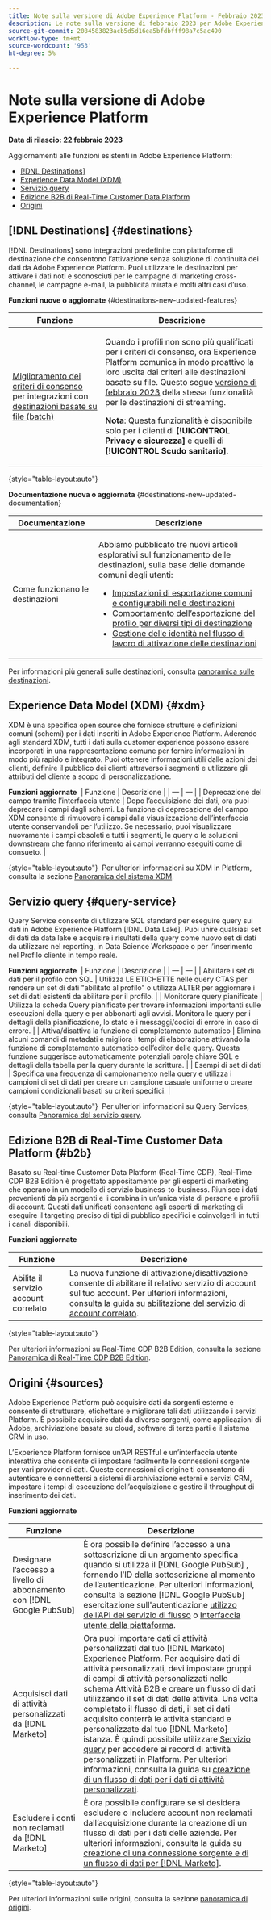 ```yaml
---
title: Note sulla versione di Adobe Experience Platform - Febbraio 2023
description: Le note sulla versione di febbraio 2023 per Adobe Experience Platform.
source-git-commit: 2084583823acb5d5d16ea5bfdbfff98a7c5ac490
workflow-type: tm+mt
source-wordcount: '953'
ht-degree: 5%

---
```


# Note sulla versione di Adobe Experience Platform

**Data di rilascio: 22 febbraio 2023**

Aggiornamenti alle funzioni esistenti in Adobe Experience Platform:

- [[!DNL Destinations]](#destinations)
- [Experience Data Model (XDM)](#xdm)
- [Servizio query](#query-service)
- [Edizione B2B di Real-Time Customer Data Platform](#b2b)
- [Origini](#sources)

## [!DNL Destinations] {#destinations}

[!DNL Destinations] sono integrazioni predefinite con piattaforme di destinazione che consentono l’attivazione senza soluzione di continuità dei dati da Adobe Experience Platform. Puoi utilizzare le destinazioni per attivare i dati noti e sconosciuti per le campagne di marketing cross-channel, le campagne e-mail, la pubblicità mirata e molti altri casi d’uso.

**Funzioni nuove o aggiornate** {#destinations-new-updated-features}

| Funzione | Descrizione |
| ----------- | ----------- |
| [Miglioramento dei criteri di consenso](/help/data-governance/enforcement/auto-enforcement.md#consent-policy-enhancement) per integrazioni con [destinazioni basate su file (batch)](/help/destinations/destination-types.md#file-based) | <p> Quando i profili non sono più qualificati per i criteri di consenso, ora Experience Platform comunica in modo proattivo la loro uscita dai criteri alle destinazioni basate su file. Questo segue [versione di febbraio 2023](/help/release-notes/2023/january-2023.md#destinations-new-updated-functionality) della stessa funzionalità per le destinazioni di streaming. </p> <p> <b>Nota</b>: Questa funzionalità è disponibile solo per i clienti di **[!UICONTROL Privacy e sicurezza]** e quelli di **[!UICONTROL Scudo sanitario]**. </p> |

{style=&quot;table-layout:auto&quot;}

**Documentazione nuova o aggiornata** {#destinations-new-updated-documentation}

| Documentazione | Descrizione |
| ----------- | ----------- |
| Come funzionano le destinazioni | <p>Abbiamo pubblicato tre nuovi articoli esplorativi sul funzionamento delle destinazioni, sulla base delle domande comuni degli utenti:</p> <p><ul><li>[Impostazioni di esportazione comuni e configurabili nelle destinazioni](/help/destinations/how-destinations-work/destinations-configurations.md)</li><li>[Comportamento dell’esportazione del profilo per diversi tipi di destinazione](/help/destinations/how-destinations-work/profile-export-behavior.md)</li><li>[Gestione delle identità nel flusso di lavoro di attivazione delle destinazioni](/help/destinations/how-destinations-work/identity-handling.md)</li></p> |

Per informazioni più generali sulle destinazioni, consulta [panoramica sulle destinazioni](../../destinations/home.md).

## Experience Data Model (XDM) {#xdm}

XDM è una specifica open source che fornisce strutture e definizioni comuni (schemi) per i dati inseriti in Adobe Experience Platform. Aderendo agli standard XDM, tutti i dati sulla customer experience possono essere incorporati in una rappresentazione comune per fornire informazioni in modo più rapido e integrato. Puoi ottenere informazioni utili dalle azioni dei clienti, definire il pubblico dei clienti attraverso i segmenti e utilizzare gli attributi del cliente a scopo di personalizzazione.

**Funzioni aggiornate**
&#x200B; | Funzione | Descrizione | | — | — | | Deprecazione del campo tramite l’interfaccia utente | Dopo l’acquisizione dei dati, ora puoi deprecare i campi dagli schemi. La funzione di deprecazione del campo XDM consente di rimuovere i campi dalla visualizzazione dell’interfaccia utente conservandoli per l’utilizzo. Se necessario, puoi visualizzare nuovamente i campi obsoleti e tutti i segmenti, le query o le soluzioni downstream che fanno riferimento ai campi verranno eseguiti come di consueto. |

{style=&quot;table-layout:auto&quot;} &#x200B; Per ulteriori informazioni su XDM in Platform, consulta la sezione [Panoramica del sistema XDM](../../xdm/home.md). &#x200B;
<!-- Field deprecation: https://experienceleague.adobe.com/docs/experience-platform/xdm/tutorials/field-deprecation.html -->

## Servizio query {#query-service}

Query Service consente di utilizzare SQL standard per eseguire query sui dati in Adobe Experience Platform [!DNL Data Lake]. Puoi unire qualsiasi set di dati da data lake e acquisire i risultati della query come nuovo set di dati da utilizzare nel reporting, in Data Science Workspace o per l’inserimento nel Profilo cliente in tempo reale.

**Funzioni aggiornate**
&#x200B; | Funzione | Descrizione | | — | — | | Abilitare i set di dati per il profilo con SQL | Utilizza LE ETICHETTE nelle query CTAS per rendere un set di dati &quot;abilitato al profilo&quot; o utilizza ALTER per aggiornare i set di dati esistenti da abilitare per il profilo. | | Monitorare query pianificate | Utilizza la scheda Query pianificate per trovare informazioni importanti sulle esecuzioni della query e per abbonarti agli avvisi. Monitora le query per i dettagli della pianificazione, lo stato e i messaggi/codici di errore in caso di errore.  | | Attiva/disattiva la funzione di completamento automatico | Elimina alcuni comandi di metadati e migliora i tempi di elaborazione attivando la funzione di completamento automatico dell’editor delle query. Questa funzione suggerisce automaticamente potenziali parole chiave SQL e dettagli della tabella per la query durante la scrittura. | | Esempi di set di dati | Specifica una frequenza di campionamento nella query e utilizza i campioni di set di dati per creare un campione casuale uniforme o creare campioni condizionali basati su criteri specifici. |

{style=&quot;table-layout:auto&quot;} &#x200B; Per ulteriori informazioni su Query Services, consulta [Panoramica del servizio query](../../query-service/home.md). &#x200B;
<!-- Links for QS feature docs after release day: -->
<!-- Enable datasets for profile with SQL link: https://experienceleague.adobe.com/docs/experience-platform/query/sql/syntax.html#create-table-as-select -->
<!-- Monitor scheduled queries link: https://experienceleague.adobe.com/docs/experience-platform/query/monitor-queries.html  -->
<!-- Toggle auto-complete feature link: https://experienceleague.adobe.com/docs/experience-platform/query/ui/user-guide.html#auto-complete -->
<!-- dataset samples: https://experienceleague.adobe.com/docs/experience-platform/query/essential-concepts/dataset-samples.html -->

## Edizione B2B di Real-Time Customer Data Platform {#b2b}

Basato su Real-time Customer Data Platform (Real-Time CDP), Real-Time CDP B2B Edition è progettato appositamente per gli esperti di marketing che operano in un modello di servizio business-to-business. Riunisce i dati provenienti da più sorgenti e li combina in un’unica vista di persone e profili di account. Questi dati unificati consentono agli esperti di marketing di eseguire il targeting preciso di tipi di pubblico specifici e coinvolgerli in tutti i canali disponibili.

**Funzioni aggiornate**

| Funzione | Descrizione |
| --- | --- |
| Abilita il servizio account correlato | La nuova funzione di attivazione/disattivazione consente di abilitare il relativo servizio di account sul tuo account. Per ulteriori informazioni, consulta la guida su [abilitazione del servizio di account correlato](../../rtcdp/b2b-ai-ml-services/related-accounts.md#enable). |

{style=&quot;table-layout:auto&quot;}

Per ulteriori informazioni su Real-Time CDP B2B Edition, consulta la sezione [Panoramica di Real-Time CDP B2B Edition](../../rtcdp/overview.md).

## Origini {#sources}

Adobe Experience Platform può acquisire dati da sorgenti esterne e consente di strutturare, etichettare e migliorare tali dati utilizzando i servizi Platform. È possibile acquisire dati da diverse sorgenti, come applicazioni di Adobe, archiviazione basata su cloud, software di terze parti e il sistema CRM in uso.

L’Experience Platform fornisce un’API RESTful e un’interfaccia utente interattiva che consente di impostare facilmente le connessioni sorgente per vari provider di dati. Queste connessioni di origine ti consentono di autenticare e connettersi a sistemi di archiviazione esterni e servizi CRM, impostare i tempi di esecuzione dell’acquisizione e gestire il throughput di inserimento dei dati.

**Funzioni aggiornate**

| Funzione | Descrizione |
| --- | --- |
| Designare l’accesso a livello di abbonamento con [!DNL Google PubSub] | È ora possibile definire l’accesso a una sottoscrizione di un argomento specifica quando si utilizza il [!DNL Google PubSub] , fornendo l’ID della sottoscrizione al momento dell’autenticazione. Per ulteriori informazioni, consulta la sezione [!DNL Google PubSub] esercitazione sull&#39;autenticazione [utilizzo dell’API del servizio di flusso](../../sources/tutorials/api/create/cloud-storage/google-pubsub.md) o [Interfaccia utente della piattaforma](../../sources/tutorials/ui/create/cloud-storage/google-pubsub.md). |
| Acquisisci dati di attività personalizzati da [!DNL Marketo] | Ora puoi importare dati di attività personalizzati dal tuo [!DNL Marketo] Experience Platform. Per acquisire dati di attività personalizzati, devi impostare gruppi di campi di attività personalizzati nello schema Attività B2B e creare un flusso di dati utilizzando il set di dati delle attività. Una volta completato il flusso di dati, il set di dati acquisito conterrà le attività standard e personalizzate dal tuo [!DNL Marketo] istanza. È quindi possibile utilizzare [Servizio query](../../query-service/home.md) per accedere ai record di attività personalizzati in Platform. Per ulteriori informazioni, consulta la guida su [creazione di un flusso di dati per i dati di attività personalizzati](../../sources/tutorials/ui/create/adobe-applications/marketo-custom-activities.md). |
| Escludere i conti non reclamati da [!DNL Marketo] | È ora possibile configurare se si desidera escludere o includere account non reclamati dall’acquisizione durante la creazione di un flusso di dati per i dati delle aziende. Per ulteriori informazioni, consulta la guida su [creazione di una connessione sorgente e di un flusso di dati per [!DNL Marketo]](../../sources/tutorials/ui/create/adobe-applications/marketo.md). |

{style=&quot;table-layout:auto&quot;}

Per ulteriori informazioni sulle origini, consulta la sezione [panoramica di origini](../../sources/home.md).